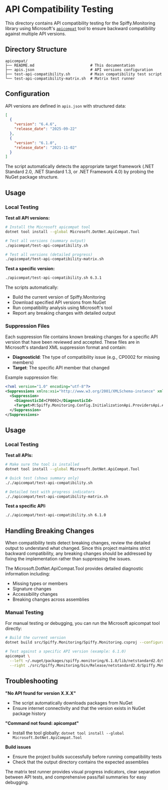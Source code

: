 # API Compatibility Testing

This directory contains API compatibility testing for the Spiffy.Monitoring library using Microsoft's [`apicompat`](https://www.nuget.org/packages/Microsoft.DotNet.ApiCompat.Tool/) tool to ensure backward compatibility against multiple API versions.

## Directory Structure

```
apicompat/
├── README.md                         # This documentation
├── apis.json                         # API versions configuration
├── test-api-compatibility.sh         # Main compatibility test script
└── test-api-compatibility-matrix.sh  # Matrix test runner
```

## Configuration

API versions are defined in `apis.json` with structured data:

```json
[
  {
    "version": "6.4.6",
    "release_date": "2025-09-22"
  },
  {
    "version": "6.1.0",
    "release_date": "2021-11-02"
  }
]
```

The script automatically detects the appropriate target framework (.NET Standard 2.0, .NET Standard 1.3, or .NET Framework 4.0) by probing the NuGet package structure.

## Usage

### Local Testing

**Test all API versions:**
```bash
# Install the Microsoft apicompat tool
dotnet tool install --global Microsoft.DotNet.ApiCompat.Tool

# Test all versions (summary output)
./apicompat/test-api-compatibility.sh

# Test all versions (detailed progress)
./apicompat/test-api-compatibility-matrix.sh
```

**Test a specific version:**
```bash
./apicompat/test-api-compatibility.sh 6.3.1
```

The scripts automatically:
- Build the current version of Spiffy.Monitoring
- Download specified API versions from NuGet  
- Run compatibility analysis using Microsoft's tool
- Report any breaking changes with detailed output

### Suppression Files

Each suppression file contains known breaking changes for a specific API version that have been reviewed and accepted. These files are in Microsoft's standard XML suppression format and contain:

- **DiagnosticId**: The type of compatibility issue (e.g., CP0002 for missing members)
- **Target**: The specific API member that changed

Example suppression file:
```xml
<?xml version="1.0" encoding="utf-8"?>
<Suppressions xmlns:xsi="http://www.w3.org/2001/XMLSchema-instance" xmlns:xsd="http://www.w3.org/2001/XMLSchema">
  <Suppression>
    <DiagnosticId>CP0002</DiagnosticId>
    <Target>M:Spiffy.Monitoring.Config.InitializationApi.ProvidersApi.#ctor(Spiffy.Monitoring.Config.InitializationApi)</Target>
  </Suppression>
</Suppressions>
```

## Usage

### Local Testing

**Test all APIs:**
```bash
# Make sure the tool is installed
dotnet tool install --global Microsoft.DotNet.ApiCompat.Tool

# Quick test (shows summary only)
././apicompat/test-api-compatibility.sh

# Detailed test with progress indicators
././apicompat/test-api-compatibility-matrix.sh
```

**Test a specific API:**
```bash
././apicompat/test-api-compatibility.sh 6.1.0
```

## Handling Breaking Changes  

When compatibility tests detect breaking changes, review the detailed output to understand what changed. Since this project maintains strict backward compatibility, any breaking changes should be addressed by fixing the implementation rather than suppressing the issues.

The Microsoft.DotNet.ApiCompat.Tool provides detailed diagnostic information including:
- Missing types or members
- Signature changes
- Accessibility changes
- Breaking changes across assemblies

### Manual Testing

For manual testing or debugging, you can run the Microsoft apicompat tool directly:

```bash
# Build the current version
dotnet build src/Spiffy.Monitoring/Spiffy.Monitoring.csproj --configuration Release

# Test against a specific API version (example: 6.1.0)
apicompat \
  --left ~/.nuget/packages/spiffy.monitoring/6.1.0/lib/netstandard2.0/Spiffy.Monitoring.dll \
  --right ./src/Spiffy.Monitoring/bin/Release/netstandard2.0/Spiffy.Monitoring.dll
```

## Troubleshooting

**"No API found for version X.X.X"**
- The script automatically downloads packages from NuGet
- Ensure internet connectivity and that the version exists in NuGet package history

**"Command not found: apicompat"** 
- Install the tool globally: `dotnet tool install --global Microsoft.DotNet.ApiCompat.Tool`

**Build issues**
- Ensure the project builds successfully before running compatibility tests
- Check that the output directory contains the expected assemblies

The matrix test runner provides visual progress indicators, clear separation between API tests, and comprehensive pass/fail summaries for easy debugging.